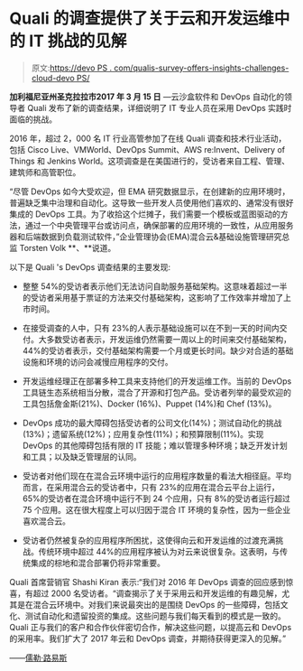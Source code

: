 # Quali 的调查提供了关于云和开发运维中的 IT 挑战的见解

> 原文:[https://devo PS . com/qualis-survey-offers-insights-challenges-cloud-devo PS/](https://devops.com/qualis-survey-offers-insights-challenges-cloud-devops/)

**加利福尼亚州圣克拉拉市2017 年 3 月 15 日** —云沙盒软件和 DevOps 自动化的领导者 Quali 发布了新的调查结果，详细说明了 IT 专业人员在采用 DevOps 实践时面临的挑战。

2016 年，超过 2，000 名 IT 行业高管参加了在线 Quali 调查和技术行业活动，包括 Cisco Live、VMWorld、DevOps Summit、AWS re:Invent、Delivery of Things 和 Jenkins World。这项调查是在美国进行的，受访者来自工程、管理、建筑师和高管职位。

“尽管 DevOps 如今大受欢迎，但 EMA 研究数据显示，在创建新的应用环境时，普遍缺乏集中治理和自动化。这导致一些开发人员使用他们喜欢的、通常没有很好集成的 DevOps 工具。为了收拾这个烂摊子，我们需要一个模板或蓝图驱动的方法，通过一个中央管理平台或访问点，确保部署的应用环境的一致性，从应用服务器和后端数据到负载测试软件，”企业管理协会(EMA)混合云&基础设施管理研究总监 Torsten Volk **、**说道。

以下是 Quali 's DevOps 调查结果的主要发现:

*   整整 54%的受访者表示他们无法访问自助服务基础架构。这意味着超过一半的受访者采用基于票证的方法来交付基础架构，这影响了工作效率并增加了上市时间。

*   在接受调查的人中，只有 23%的人表示基础设施可以在不到一天的时间内交付。大多数受访者表示，开发运维仍然需要一周以上的时间来交付基础架构，44%的受访者表示，交付基础架构需要一个月或更长时间。缺少对合适的基础设施和环境的访问会减慢应用程序的交付。

*   开发运维经理正在部署多种工具来支持他们的开发运维工作。当前的 DevOps 工具链生态系统相当分散，混合了开源和打包产品。受访者列举的最受欢迎的工具包括詹金斯(21%)、Docker (16%)、Puppet (14%)和 Chef (13%)。

*   DevOps 成功的最大障碍包括受访者的公司文化(14%)；测试自动化的挑战(13%)；遗留系统(12%)；应用复杂性(11%)；和预算限制(11%)。实现 DevOps 的其他障碍包括有限的 IT 技能；难以管理多种环境；缺乏开发计划和工具；以及缺乏管理层的认同。

*   受访者对他们现在在混合云环境中运行的应用程序数量的看法大相径庭。平均而言，在采用混合云的受访者中，只有 23%的应用在混合云平台上运行，65%的受访者在混合环境中运行不到 24 个应用，只有 8%的受访者运行超过 75 个应用。这在很大程度上可以归因于混合 IT 环境的复杂性，因为一些企业喜欢混合云。

*   受访者仍然被复杂的应用程序所困扰，这使得向云和开发运维的过渡充满挑战。传统环境中超过 44%的应用程序被认为对云来说很复杂。这表明，与传统集成的棕地和混合部署仍将非常重要。

Quali 首席营销官 Shashi Kiran 表示:“我们对 2016 年 DevOps 调查的回应感到惊喜，有超过 2000 名受访者。“调查揭示了关于采用云和开发运维的有趣见解，尤其是在混合云环境中。对我们来说最突出的是围绕 DevOps 的一些障碍，包括文化、测试自动化和遗留投资的集成。这些问题与我们每天看到的模式是一致的。Quali 正与我们的客户和合作伙伴密切合作，解决这些问题，以提高云和 DevOps 的采用率。我们扩大了 2017 年云和 DevOps 调查，并期待获得更深入的见解。”

——[儒勒·路易斯](https://devops.com/author/jules/)